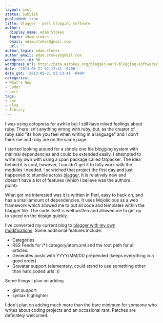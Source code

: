 ```yaml
---
layout: post
status: publish
published: true
title: blagger - perl blogging software
author:
  display_name: Adam Stokes
  login: adam.stokes
  email: adam.stokes@gmail.com
  url: ''
author_login: adam.stokes
author_email: adam.stokes@gmail.com
wordpress_id: 96
wordpress_url: http://beta.astokes.org/blagger-perl-blogging-software/
date: '2013-05-21 02:13:41 -0400'
date_gmt: '2013-05-21 02:13:41 -0400'
categories:
- What's New
- Coder
- perl
tags:
- cms
- blog
- library
---
```

<p>I was using octopress for awhile but I still have mixed feelings about<br />
ruby. There isn&#39;t anything wrong with ruby, but, as the creator of<br />
ruby said &#34;its how you feel when writing in a language&#34; and I don&#39;t<br />
think me and ruby are on the same page.</p>
<p>I started looking around for a simple one file blogging system with<br />
minimal dependencies and could be extended easily. I attempted to<br />
write my own with using a cpan package called fatpacker. The idea<br />
behind it is cool, however, I couldn&#39;t get it to fully work with the<br />
modules I needed. I scratched that project the first day and just<br />
happened to stumble across <a href=&#34;https://github.com/avenj/blagger&#34;>blagger</a>. It is relatively new and<br />
doesn&#39;t have a lot of features (which I believe was the authors<br />
point).</p>
<p>What got me interested was it is written in Perl, easy to hack on, and<br />
has a small amount of dependencies. It uses Mojolicious as a web<br />
framework which allowed me to put all code and templates within the<br />
blagger file. The code itself is well written and allowed me to get up<br />
to speed on the design quickly.</p>
<p>I&#39;ve converted my current blog to <a href=&#34;https://github.com/battlemidget/blagger&#34;>blagger with my own<br />
modifications</a>. Some additional features include:</p>
<ul>
<li>Categories</li>
<li>RSS Feeds for /*/:category/atom.xml and the root path for all<br />
articles.</li>
<li>Generates posts with YYYY/MM/DD prepended (keeps everything in a<br />
good order)</li>
<li>Gravatar support (elementary, could stand to use something other<br />
than hard coded urls :))</li>
</ul>
<p>Some things I plan on adding</p>
<ul>
<li>gist support</li>
<li>syntax highlighter</li>
</ul>
<p>I don&#39;t plan on adding much more than the bare minimum for someone who<br />
writes about coding projects and an occasional rant. Patches are<br />
definately welcomed.</p>
